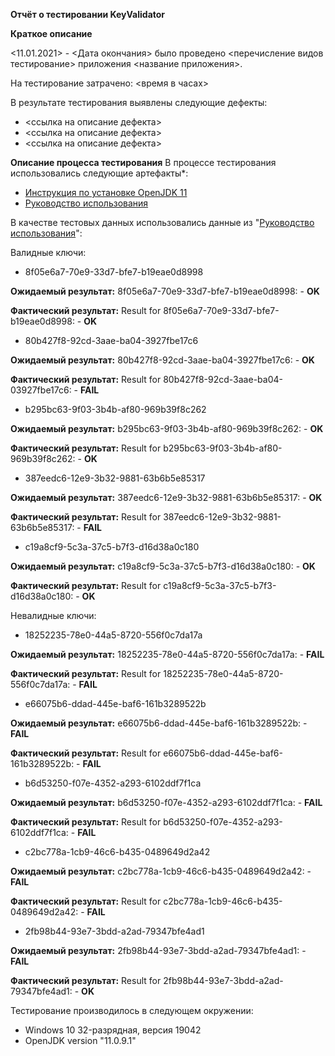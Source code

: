 <b>Отчёт о тестировании KeyValidator</b>
<p><b>Краткое описание</b>
<p><11.01.2021> - <Дата окончания> было проведено <перечисление видов тестирование> приложения <название приложения>.

<p>На тестирование затрачено: <время в часах>

В результате тестирования выявлены следующие дефекты:

* <ссылка на описание дефекта>
* <ссылка на описание дефекта>
* <ссылка на описание дефекта>

<b>Описание процесса тестирования</b>
В процессе тестирования использовались следующие артефакты*:

* <a href="https://github.com/netology-code/javaqa-homeworks/blob/master/intro/openjdk11-manual.md">Инструкция по установке OpenJDK 11</a>
* <a href="https://github.com/netology-code/javaqa-homeworks/blob/master/intro/user-manual.md">Руководство использования</a>


В качестве тестовых данных использовались данные из "<a href="https://github.com/netology-code/javaqa-homeworks/blob/master/intro/user-manual.md">Руководство использования</a>":

Валидные ключи:

* 8f05e6a7-70e9-33d7-bfe7-b19eae0d8998
<p><b>Ожидаемый результат:</b> 
8f05e6a7-70e9-33d7-bfe7-b19eae0d8998: -  <b>OK</b>
<p><b>Фактический результат:</b> 
Result for 8f05e6a7-70e9-33d7-bfe7-b19eae0d8998: -  <b>OK</b>

* 80b427f8-92cd-3aae-ba04-3927fbe17c6
<p><b>Ожидаемый результат:</b> 
80b427f8-92cd-3aae-ba04-3927fbe17c6: - <b>OK</b>
<p><b>Фактический результат:</b> 
Result for 80b427f8-92cd-3aae-ba04-03927fbe17c6: - <b>FAIL</b>

* b295bc63-9f03-3b4b-af80-969b39f8c262
<p><b>Ожидаемый результат:</b> 
b295bc63-9f03-3b4b-af80-969b39f8c262: -  <b>OK</b>
<p><b>Фактический результат:</b> 
Result for b295bc63-9f03-3b4b-af80-969b39f8c262: -  <b>OK</b>

* 387eedc6-12e9-3b32-9881-63b6b5e85317
<p><b>Ожидаемый результат:</b> 
387eedc6-12e9-3b32-9881-63b6b5e85317: - <b>OK</b>
<p><b>Фактический результат:</b> 
Result for 387eedc6-12e9-3b32-9881-63b6b5e85317: - <b>FAIL</b>

* c19a8cf9-5c3a-37c5-b7f3-d16d38a0c180
<p><b>Ожидаемый результат:</b> 
c19a8cf9-5c3a-37c5-b7f3-d16d38a0c180: -  <b>OK</b>
<p><b>Фактический результат:</b> 
Result for c19a8cf9-5c3a-37c5-b7f3-d16d38a0c180: -  <b>OK</b>

Невалидные ключи:

* 18252235-78e0-44a5-8720-556f0c7da17a
<p><b>Ожидаемый результат:</b> 
18252235-78e0-44a5-8720-556f0c7da17a: - <b>FAIL</b>
<p><b>Фактический результат:</b> 
Result for 18252235-78e0-44a5-8720-556f0c7da17a: - <b>FAIL</b>

* e66075b6-ddad-445e-baf6-161b3289522b
<p><b>Ожидаемый результат:</b> 
e66075b6-ddad-445e-baf6-161b3289522b: - <b>FAIL</b>
<p><b>Фактический результат:</b> 
Result for e66075b6-ddad-445e-baf6-161b3289522b: - <b>FAIL</b>

* b6d53250-f07e-4352-a293-6102ddf7f1ca
<p><b>Ожидаемый результат:</b> 
b6d53250-f07e-4352-a293-6102ddf7f1ca: - <b>FAIL</b>
<p><b>Фактический результат:</b> 
Result for b6d53250-f07e-4352-a293-6102ddf7f1ca: - <b>FAIL</b>

* c2bc778a-1cb9-46c6-b435-0489649d2a42
<p><b>Ожидаемый результат:</b> 
c2bc778a-1cb9-46c6-b435-0489649d2a42: - <b>FAIL</b>
<p><b>Фактический результат:</b> 
Result for c2bc778a-1cb9-46c6-b435-0489649d2a42: - <b>FAIL</b>

* 2fb98b44-93e7-3bdd-a2ad-79347bfe4ad1
<p><b>Ожидаемый результат:</b> 
2fb98b44-93e7-3bdd-a2ad-79347bfe4ad1: - <b>FAIL</b>
<p><b>Фактический результат:</b> 
Result for 2fb98b44-93e7-3bdd-a2ad-79347bfe4ad1: - <b>OK</b>


Тестирование производилось в следующем окружении:

* Windows 10 32-разрядная, версия 19042
* OpenJDK version "11.0.9.1"